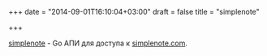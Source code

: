 +++
date = "2014-09-01T16:10:04+03:00"
draft = false
title = "simplenote"

+++

<p><a href="https://github.com/kjk/simplenote">simplenote</a>&nbsp;- Go АПИ для доступа к&nbsp;<a href="http://simplenote.com/">simplenote.com</a>.</p>

